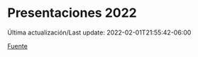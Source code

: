 # Presentaciones 2022

Última actualización/Last update: 2022-02-01T21:55:42-06:00

 [Fuente](https://www.gob.mx/salud/documentos/presentaciones-2022)
